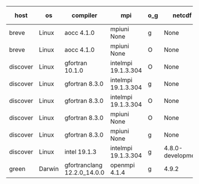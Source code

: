

| host     | os       | compiler                              | mpi                      | o_g        | netcdf        | build       | u_pass          | u_fail          | s_pass            | s_fail            | e_pass             | e_fail             | nuopc_pass       | nuopc_fail       | artifacts link          |
|----------|----------|---------------------------------------|--------------------------|------------|---------------|-------------|-----------------|-----------------|-------------------|-------------------|--------------------|--------------------|------------------|------------------|-------------------------|
| breve | Linux | aocc 4.1.0 | mpiuni None  | g | None  | PASS | None | None | None | None | None | None | None | None | <a href="https://github.com/esmf-org/esmf-test-artifacts/tree/7b6a3cc4ff2b02cf9a4219346eb4378ce5665eb4/feature_numa/aocc/4.1.0/g/mpiuni/None" target="_blank">7b6a3cc</a> | 
| breve | Linux | aocc 4.1.0 | mpiuni None  | O | None  | PASS | 12439 | 26 | 8 | 0 | 44 | 0 | None | None | <a href="https://github.com/esmf-org/esmf-test-artifacts/tree/523c690692e7caa5e149468b508be286a098f0ee/feature_numa/aocc/4.1.0/O/mpiuni/None" target="_blank">523c690</a> | 
| discover | Linux | gfortran 10.1.0 | intelmpi 19.1.3.304  | O | None  | PASS | None | None | None | None | None | None | None | None | <a href="https://github.com/esmf-org/esmf-test-artifacts/tree/1f388fcfd12c95cd60e6c6366bffc4d8134c3087/feature_numa/gfortran/10.1.0/O/intelmpi/19.1.3.304" target="_blank">1f388fc</a> | 
| discover | Linux | gfortran 8.3.0 | intelmpi 19.1.3.304  | g | None  | PASS | None | None | None | None | None | None | None | None | <a href="https://github.com/esmf-org/esmf-test-artifacts/tree/f3865a28ac4b5a7e6b7d9b32aa15a0865dc4bc07/feature_numa/gfortran/8.3.0/g/intelmpi/19.1.3.304" target="_blank">f3865a2</a> | 
| discover | Linux | gfortran 8.3.0 | intelmpi 19.1.3.304  | O | None  | PASS | None | None | None | None | None | None | None | None | <a href="https://github.com/esmf-org/esmf-test-artifacts/tree/49033377ec75361dc9fd765b2deda751e951893b/feature_numa/gfortran/8.3.0/O/intelmpi/19.1.3.304" target="_blank">4903337</a> | 
| discover | Linux | gfortran 8.3.0 | mpiuni None  | O | None  | PASS | None | None | None | None | None | None | None | None | <a href="https://github.com/esmf-org/esmf-test-artifacts/tree/ef58b20be90cc81a39169ba9e294b695df27da2e/feature_numa/gfortran/8.3.0/O/mpiuni/None" target="_blank">ef58b20</a> | 
| discover | Linux | gfortran 8.3.0 | mpiuni None  | g | None  | PASS | None | None | None | None | None | None | None | None | <a href="https://github.com/esmf-org/esmf-test-artifacts/tree/fa412ed6e9113e07419a86879a12fd4306496e9e/feature_numa/gfortran/8.3.0/g/mpiuni/None" target="_blank">fa412ed</a> | 
| discover | Linux | intel 19.1.3 | intelmpi 19.1.3.304  | g | 4.8.0-development  | PASS | None | None | None | None | None | None | None | None | <a href="https://github.com/esmf-org/esmf-test-artifacts/tree/73d91876af0a46fd11e8534641fd3bef016167d8/feature_numa/intel/19.1.3/g/intelmpi/19.1.3.304" target="_blank">73d9187</a> | 
| green | Darwin | gfortranclang 12.2.0_14.0.0 | openmpi 4.1.4  | g | 4.9.2  | PASS | None | None | None | None | None | None | None | None | <a href="https://github.com/esmf-org/esmf-test-artifacts/tree/c39dea5333dc16034a7cf9c3e70e9fed46079c23/feature_numa/gfortranclang/12.2.0_14.0.0/g/openmpi/4.1.4" target="_blank">c39dea5</a> | 
